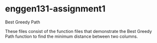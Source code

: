 # enggen131-assignment1
Best Greedy Path

These files consist of the function files that demonstrate the Best Greedy Path function to find the minimum distance between two columns.
